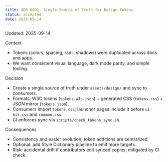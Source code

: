 ```yaml
---
title: ADR 0001: Single Source of Truth for Design Tokens
status: accepted
date: 2025-09-14
---
```

Updated: 2025-09-14

Context
- Tokens (colors, spacing, radii, shadows) were duplicated across docs and apps.
- We want consistent visual language, dark mode parity, and simple tooling.

Decision
- Create a single source of truth under `assets/design/` and sync to consumers.
- Formats: W3C tokens (`tokens.w3c.json`) + generated CSS (`tokens.css`) + JSON mirror (`tokens.json`).
- Consumers import `tokens.css`; launcher pages include it before `ui-kit.css` and `common.css`.
- CI enforces sync via `scripts/check_tokens_sync.sh`.

Consequences
- Consistency and easier evolution; token additions are centralized.
- Optional: add Style Dictionary pipeline to emit more targets.
- Risk: accidental drift if contributors edit synced copies; mitigated by CI check.

